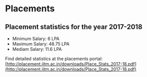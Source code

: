 # Placements

## Placement statistics for the year 2017-2018
- Minimum Salary: 6 LPA
- Maximum Salary: 48.75 LPA
- Mediam Salary: 11.6 LPA

Find detailed statistics at the placements portal: 
[http://placement.iitm.ac.in/downloads/Place_Stats_2017-18.pdf](http://placement.iitm.ac.in/downloads/Place_Stats_2017-18.pdf)
